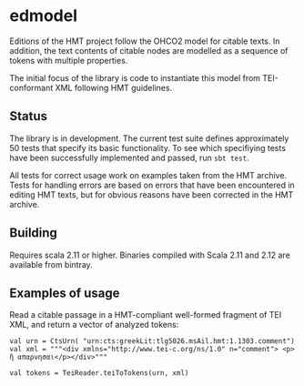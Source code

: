 # edmodel

Editions of the HMT project follow the OHCO2 model for citable texts.  In addition, the text contents of citable nodes are modelled as a sequence of tokens with multiple properties.

The initial focus of the library is code to instantiate this model from TEI-conformant XML following HMT guidelines.

## Status

 The library is in development. The current test suite defines approximately 50 tests that specify its basic functionality.  To see which specifiying tests have been successfully implemented and passed, run `sbt test`.

 All tests for correct usage work on examples taken from the HMT archive.  Tests for handling errors are based on errors that have been encountered in editing HMT texts, but for obvious reasons have been corrected in the HMT archive.

 ## Building

 Requires scala 2.11 or higher.  Binaries compiled with Scala 2.11 and 2.12 are available from bintray.

## Examples of usage

Read a citable passage in a HMT-compliant well-formed fragment of TEI XML, and return a vector of analyzed tokens:

    val urn = CtsUrn( "urn:cts:greekLit:tlg5026.msAil.hmt:1.1303.comment")
    val xml = """<div xmlns="http://www.tei-c.org/ns/1.0" n="comment"> <p> ἢ απαρνησαι</p></div>"""

    val tokens = TeiReader.teiToTokens(urn, xml)
